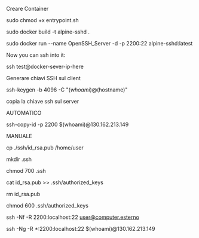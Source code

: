 Creare Container

sudo chmod +x entrypoint.sh

sudo docker build -t alpine-sshd .

sudo docker run --name OpenSSH_Server -d -p 2200:22 alpine-sshd:latest



Now you can ssh into it:

ssh test@docker-sever-ip-here



Generare chiavi SSH sul client

ssh-keygen -b 4096 -C "$(whoami)@$(hostname)"

copia la chiave ssh sul server

AUTOMATICO 

ssh-copy-id -p 2200 $(whoami)@130.162.213.149

MANUALE

cp ./ssh/id_rsa.pub /home/user

mkdir .ssh

chmod  700 .ssh

cat id_rsa.pub >> .ssh/authorized_keys

rm id_rsa.pub

chmod 600 .ssh/authorized_keys




ssh -Nf -R 2200:localhost:22 user@computer.esterno

ssh -Ng -R *:2200:localhost:22 $(whoami)@130.162.213.149
